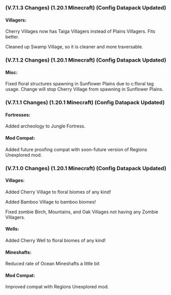 ### **(V.7.1.3 Changes) (1.20.1 Minecraft) (Config Datapack Updated)**

#### Villagers:
Cherry Villages now has Taiga Villagers instead of Plains Villagers. Fits better.

Cleaned up Swamp Village, so it is cleaner and more traversable.


### **(V.7.1.2 Changes) (1.20.1 Minecraft) (Config Datapack Updated)**

#### Misc:
Fixed floral structures spawning in Sunflower Plains due to c:floral tag usage. 
 Change will stop Cherry Village from spawning in Sunflower Plains.


### **(V.7.1.1 Changes) (1.20.1 Minecraft) (Config Datapack Updated)**

#### Fortresses:
Added archeology to Jungle Fortress.

#### Mod Compat:
Added future proofing compat with soon-future version of Regions Unexplored mod.


### **(V.7.1.0 Changes) (1.20.1 Minecraft) (Config Datapack Updated)**

#### Villages:
Added Cherry Village to floral biomes of any kind! 

Added Bamboo Village to bamboo biomes!

Fixed zombie Birch, Mountains, and Oak Villages not having any Zombie Villagers.

#### Wells:
Added Cherry Well to floral biomes of any kind!

#### Mineshafts:
Reduced rate of Ocean Mineshafts a little bit

#### Mod Compat:
Improved compat with Regions Unexplored mod.